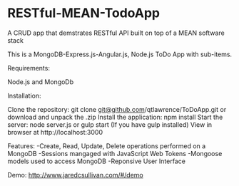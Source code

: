 # RESTful-MEAN-TodoApp
A CRUD app that demstrates RESTful API built on top of a MEAN software stack

This is a MongoDB-Express.js-Angular.js, Node.js ToDo App with sub-items.

Requirements:

Node.js and MongoDb

Installation:

Clone the repository: git clone git@github.com/qtlawrence/ToDoApp.git or download and unpack the .zip
Install the application: npm install
Start the server: node server.js or gulp start (If you have gulp installed)
View in browser at http://localhost:3000

Features:
-Create, Read, Update, Delete operations performed on a MongoDB 
-Sessions mangaged with JavaScript Web Tokens
-Mongoose models used to access MongoDB
-Reponsive User Interface

Demo: http://www.jaredcsullivan.com/#/demo
